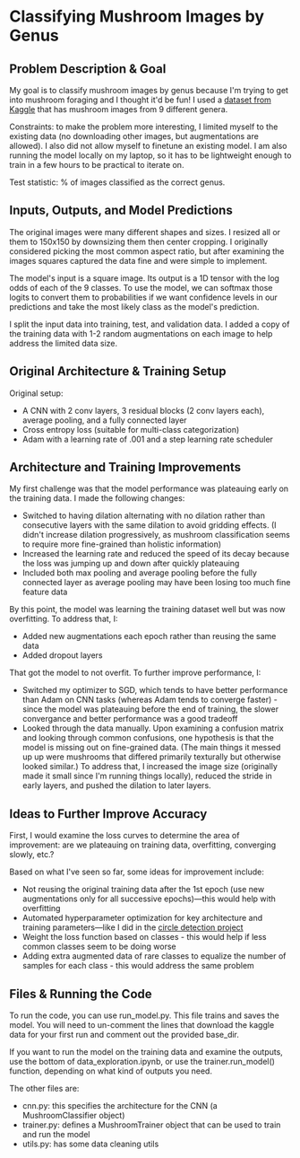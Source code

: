 # Classifying Mushroom Images by Genus
## Problem Description & Goal
My goal is to classify mushroom images by genus because I'm trying to get into mushroom foraging and I thought it'd be fun! I used a [dataset from Kaggle](https://www.kaggle.com/datasets/maysee/mushrooms-classification-common-genuss-images) that has mushroom images from 9 different genera. 

Constraints: to make the problem more interesting, I limited myself to the existing data (no downloading other images, but augmentations are allowed). I also did not allow myself to finetune an existing model. I am also running the model locally on my laptop, so it has to be lightweight enough to train in a few hours to be practical to iterate on. 

Test statistic: % of images classified as the correct genus. 

## Inputs, Outputs, and Model Predictions
The original images were many different shapes and sizes. I resized all or them to 150x150 by downsizing them then center cropping. I originally considered picking the most common aspect ratio, but after examining the images squares captured the data fine and were simple to implement.

The model's input is a square image. Its output is a 1D tensor with the log odds of each of the 9 classes. To use the model, we can softmax those logits to convert them to probabilities if we want confidence levels in our predictions and take the most likely class as the model's prediction.

I split the input data into training, test, and validation data. I added a copy of the training data with 1-2 random augmentations on each image to help address the limited data size. 

## Original Architecture & Training Setup
Original setup:
- A CNN with 2 conv layers, 3 residual blocks (2 conv layers each), average pooling, and a fully connected layer 
- Cross entropy loss (suitable for multi-class categorization)
- Adam with a learning rate of .001 and a step learning rate scheduler

## Architecture and Training Improvements
My first challenge was that the model performance was plateauing early on the training data. I made the following changes:
- Switched to having dilation alternating with no dilation rather than consecutive layers with the same dilation to avoid gridding effects. (I didn't increase dilation progressively, as mushroom classification seems to require more fine-grained than holistic information)
- Increased the learning rate and reduced the speed of its decay because the loss was jumping up and down after quickly plateauing 
- Included both max pooling and average pooling before the fully connected layer as average pooling may have been losing too much fine feature data 

By this point, the model was learning the training dataset well but was now overfitting. To address that, I:
- Added new augmentations each epoch rather than reusing the same data
- Added dropout layers

That got the model to not overfit. To further improve performance, I:
- Switched my optimizer to SGD, which tends to have better performance than Adam on CNN tasks (whereas Adam tends to converge faster) - since the model was plateauing before the end of training, the slower convergance and better performance was a good tradeoff 
- Looked through the data manually. Upon examining a confusion matrix and looking through common confusions, one hypothesis is that the model is missing out on fine-grained data. (The main things it messed up up were mushrooms that differed primarily texturally but otherwise looked similar.) To address that, I increased the image size (originally made it small since I'm running things locally), reduced the stride in early layers, and pushed the dilation to later layers.

## Ideas to Further Improve Accuracy
First, I would examine the loss curves to determine the area of improvement: are we plateauing on training data, overfitting, converging slowly, etc.? 

Based on what I've seen so far, some ideas for improvement include:
- Not reusing the original training data after the 1st epoch (use new augmentations only for all successive epochs)—this would help with overfitting 
- Automated hyperparameter optimization for key architecture and training parameters—like I did in the [circle detection project](https://github.com/k-reddy/circle_detection)
- Weight the loss function based on classes - this would help if less common classes seem to be doing worse
- Adding extra augmented data of rare classes to equalize the number of samples for each class - this would address the same problem 

## Files & Running the Code
To run the code, you can use run_model.py. This file trains and saves the model. You will need to un-comment the lines that download the kaggle data for your first run and comment out the provided base_dir. 

If you want to run the model on the training data and examine the outputs, use the bottom of data_exploration.ipynb, or use the trainer.run_model() function, depending on what kind of outputs you need. 

The other files are:
- cnn.py: this specifies the architecture for the CNN (a MushroomClassifier object)
- trainer.py: defines a MushroomTrainer object that can be used to train and run the model 
- utils.py: has some data cleaning utils